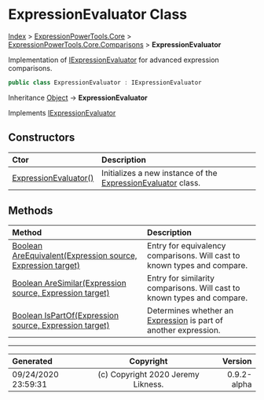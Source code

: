 ﻿# ExpressionEvaluator Class

[Index](../index.md) > [ExpressionPowerTools.Core](ExpressionPowerTools.Core.a.md) > [ExpressionPowerTools.Core.Comparisons](ExpressionPowerTools.Core.Comparisons.n.md) > **ExpressionEvaluator**

Implementation of [IExpressionEvaluator](ExpressionPowerTools.Core.Signatures.IExpressionEvaluator.i.md) for advanced
            expression comparisons.

```csharp
public class ExpressionEvaluator : IExpressionEvaluator
```

Inheritance [Object](https://docs.microsoft.com/dotnet/api/system.object) → **ExpressionEvaluator**

Implements  [IExpressionEvaluator](ExpressionPowerTools.Core.Signatures.IExpressionEvaluator.i.md) 

## Constructors

| Ctor | Description |
| :-- | :-- |
| [ExpressionEvaluator()](ExpressionPowerTools.Core.Comparisons.ExpressionEvaluator.ctor.md#expressionevaluator) | Initializes a new instance of the [ExpressionEvaluator](ExpressionPowerTools.Core.Comparisons.ExpressionEvaluator.cs.md) class. |
## Methods

| Method | Description |
| :-- | :-- |
| [Boolean AreEquivalent(Expression source, Expression target)](ExpressionPowerTools.Core.Comparisons.ExpressionEvaluator.AreEquivalent.m.md) | Entry for equivalency comparisons. Will cast to            known types and compare. |
| [Boolean AreSimilar(Expression source, Expression target)](ExpressionPowerTools.Core.Comparisons.ExpressionEvaluator.AreSimilar.m.md) | Entry for similarity comparisons. Will cast to            known types and compare. |
| [Boolean IsPartOf(Expression source, Expression target)](ExpressionPowerTools.Core.Comparisons.ExpressionEvaluator.IsPartOf.m.md) | Determines whether an [Expression](https://docs.microsoft.com/dotnet/api/system.linq.expressions.expression) is part of another expression. |

---

| Generated | Copyright | Version |
| :-- | :-: | --: |
| 09/24/2020 23:59:31 | (c) Copyright 2020 Jeremy Likness. | 0.9.2-alpha |
